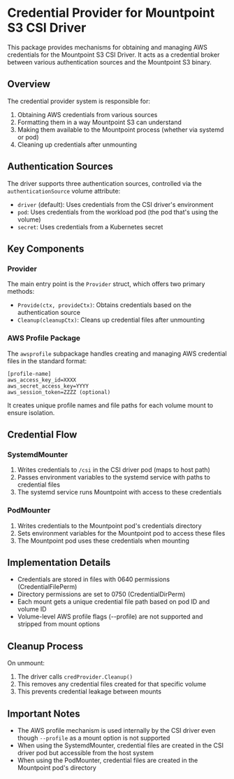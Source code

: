 # Credential Provider for Mountpoint S3 CSI Driver

This package provides mechanisms for obtaining and managing AWS credentials for the Mountpoint S3 CSI Driver. It acts as a credential broker between various authentication sources and the Mountpoint S3 binary.

## Overview

The credential provider system is responsible for:

1. Obtaining AWS credentials from various sources
2. Formatting them in a way Mountpoint S3 can understand
3. Making them available to the Mountpoint process (whether via systemd or pod)
4. Cleaning up credentials after unmounting

## Authentication Sources

The driver supports three authentication sources, controlled via the `authenticationSource` volume attribute:

- `driver` (default): Uses credentials from the CSI driver's environment
- `pod`: Uses credentials from the workload pod (the pod that's using the volume)
- `secret`: Uses credentials from a Kubernetes secret

## Key Components

### Provider

The main entry point is the `Provider` struct, which offers two primary methods:

- `Provide(ctx, provideCtx)`: Obtains credentials based on the authentication source
- `Cleanup(cleanupCtx)`: Cleans up credential files after unmounting

### AWS Profile Package

The `awsprofile` subpackage handles creating and managing AWS credential files in the standard format:

```
[profile-name]
aws_access_key_id=XXXX
aws_secret_access_key=YYYY
aws_session_token=ZZZZ (optional)
```

It creates unique profile names and file paths for each volume mount to ensure isolation.

## Credential Flow

### SystemdMounter

1. Writes credentials to `/csi` in the CSI driver pod (maps to host path)
2. Passes environment variables to the systemd service with paths to credential files
3. The systemd service runs Mountpoint with access to these credentials

### PodMounter

1. Writes credentials to the Mountpoint pod's credentials directory
2. Sets environment variables for the Mountpoint pod to access these files
3. The Mountpoint pod uses these credentials when mounting

## Implementation Details

- Credentials are stored in files with 0640 permissions (CredentialFilePerm)
- Directory permissions are set to 0750 (CredentialDirPerm)
- Each mount gets a unique credential file path based on pod ID and volume ID
- Volume-level AWS profile flags (--profile) are not supported and stripped from mount options

## Cleanup Process

On unmount:
1. The driver calls `credProvider.Cleanup()` 
2. This removes any credential files created for that specific volume
3. This prevents credential leakage between mounts

## Important Notes

- The AWS profile mechanism is used internally by the CSI driver even though `--profile` as a mount option is not supported
- When using the SystemdMounter, credential files are created in the CSI driver pod but accessible from the host system
- When using the PodMounter, credential files are created in the Mountpoint pod's directory 